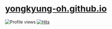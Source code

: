 # [yongkyung-oh.github.io](https://yongkyung-oh.github.io/)

![Profile views](https://gpvc.arturio.dev/yongkyung-oh)
[![Hits](https://hits.seeyoufarm.com/api/count/incr/badge.svg?url=https%3A%2F%2Fyongkyung-oh.github.io&count_bg=%2379C83D&title_bg=%23555555&icon=&icon_color=%23000000&title=Page+hits&edge_flat=false)](https://yongkyung-oh.github.io/)

